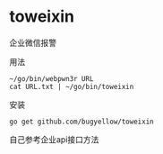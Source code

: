 # toweixin
企业微信报警

用法
```
~/go/bin/webpwn3r URL
cat URL.txt | ~/go/bin/toweixin
```
安装
```
go get github.com/bugyellow/toweixin
```
自己参考企业api接口方法
